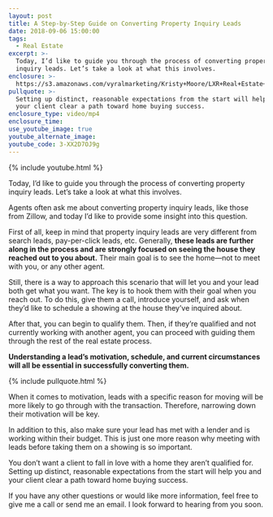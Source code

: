 ```yaml
---
layout: post
title: A Step-by-Step Guide on Converting Property Inquiry Leads
date: 2018-09-06 15:00:00
tags:
  - Real Estate
excerpt: >-
  Today, I’d like to guide you through the process of converting property
  inquiry leads. Let’s take a look at what this involves.
enclosure: >-
  https://s3.amazonaws.com/vyralmarketing/Kristy+Moore/LXR+Real+Estate+Coaching-+Converting+Leads.mp4
pullquote: >-
  Setting up distinct, reasonable expectations from the start will help you and
  your client clear a path toward home buying success.
enclosure_type: video/mp4
enclosure_time:
use_youtube_image: true
youtube_alternate_image:
youtube_code: 3-XX2D7OJ9g
---
```


{% include youtube.html %}

Today, I’d like to guide you through the process of converting property inquiry leads. Let’s take a look at what this involves.&nbsp;

Agents often ask me about converting property inquiry leads, like those from Zillow, and today I’d like to provide some insight into this question.&nbsp;

First of all, keep in mind that property inquiry leads are very different from search leads, pay-per-click leads, etc. Generally, **these leads are further along in the process and are strongly focused on seeing the house they reached out to you about.** Their main goal is to see the home—not to meet with you, or any other agent.&nbsp;

Still, there is a way to approach this scenario that will let you and your lead both get what you want. The key is to hook them with their goal when you reach out. To do this, give them a call, introduce yourself, and ask when they’d like to schedule a showing at the house they’ve inquired about.&nbsp;

After that, you can begin to qualify them. Then, if they’re qualified and not currently working with another agent, you can proceed with guiding them through the rest of the real estate process.&nbsp;

**Understanding a lead’s motivation, schedule, and current circumstances will all be essential in successfully converting them.&nbsp;**

{% include pullquote.html %}

When it comes to motivation, leads with a specific reason for moving will be more likely to go through with the transaction. Therefore, narrowing down their motivation will be key.&nbsp;

In addition to this, also make sure your lead has met with a lender and is working within their budget. This is just one more reason why meeting with leads before taking them on a showing is so important.&nbsp;

You don’t want a client to fall in love with a home they aren’t qualified for. Setting up distinct, reasonable expectations from the start will help you and your client clear a path toward home buying success.

If you have any other questions or would like more information, feel free to give me a call or send me an email. I look forward to hearing from you soon.
